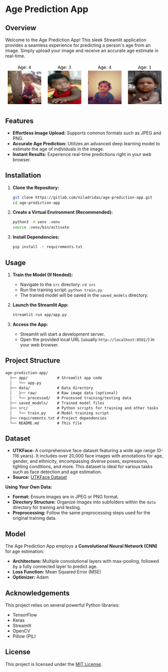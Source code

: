 # Age Prediction App

## Overview

Welcome to the Age Prediction App! This sleek Streamlit application provides a seamless experience for predicting a person's age from an image. Simply upload your image and receive an accurate age estimate in real-time.

![App Screenshot](data/img/download.png)

## Features

- **Effortless Image Upload:** Supports common formats such as JPEG and PNG.
- **Accurate Age Prediction:** Utilizes an advanced deep learning model to estimate the age of individuals in the image.
- **Instant Results:** Experience real-time predictions right in your web browser.

## Installation

1. **Clone the Repository:**
   ```bash
   git clone https://gitlab.com/niladridas/age-prediction-app.git
   cd age-prediction-app
   ```

2. **Create a Virtual Environment (Recommended):**
   ```bash
   python3 -m venv .venv
   source .venv/bin/activate
   ```

3. **Install Dependencies:**
   ```bash
   pip install -r requirements.txt
   ```

## Usage

1. **Train the Model (If Needed):**
   - Navigate to the `src` directory: `cd src`
   - Run the training script: `python train.py`
   - The trained model will be saved in the `saved_models` directory.

2. **Launch the Streamlit App:**
   ```bash
   streamlit run app/app.py 
   ```

3. **Access the App:**
   - Streamlit will start a development server.
   - Open the provided local URL (usually `http://localhost:8501/`) in your web browser.

## Project Structure

```
age-prediction-app/
  ├── app/             # Streamlit app code
  │   └── app.py
  ├── data/            # Data directory
  │   ├── raw/         # Raw image data (optional)
  │   └── processed/   # Processed training/testing data
  ├── saved_models/    # Trained model files
  ├── src/             # Python scripts for training and other tasks
  │   └── train.py     # Model training script
  ├── requirements.txt # Project dependencies
  └── README.md        # This file
```

## Dataset

- **UTKFace:** A comprehensive face dataset featuring a wide age range (0-116 years). It includes over 20,000 face images with annotations for age, gender, and ethnicity, encompassing diverse poses, expressions, lighting conditions, and more. This dataset is ideal for various tasks such as face detection and age estimation.
- **Source:** [UTKFace Dataset](https://susanqq.github.io/UTKFace/)

**Using Your Own Data:**
- **Format:** Ensure images are in JPEG or PNG format.
- **Directory Structure:** Organize images into subfolders within the `data` directory for training and testing.
- **Preprocessing:** Follow the same preprocessing steps used for the original training data.

## Model

The Age Prediction App employs a **Convolutional Neural Network (CNN)** for age estimation:
- **Architecture:** Multiple convolutional layers with max-pooling, followed by a fully connected layer to predict age.
- **Loss Function:** Mean Squared Error (MSE)
- **Optimizer:** Adam

## Acknowledgements

This project relies on several powerful Python libraries:
- TensorFlow
- Keras
- Streamlit
- OpenCV
- Pillow (PIL)

## License

This project is licensed under the [MIT License](/LICENSE).